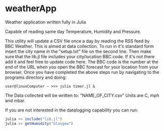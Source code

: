 # weatherApp
Weather application written fully in Julia

Capable of reading same day Temperature, Humidity and Pressure.

This utility will update a CSV file once a day by reading the RSS feed by BBC Weather. This is aimed at data collection.
To run in it's standard form insert the city name in the "setup.txt" file on the second line. 
Then make sure that the lib.jl file includes your city/location BBC code. If it's not there add it and feel free to update code here. The BBC code is the number at the end of the URL when you open the BBC forecast for your location from your browser.
Once you have completed the above steps run by navigating to the programs directory and doing:
```shell
user@linuxComputer ~ >>> julia timer.jl &
```
The Data collected will be written to: "NAME_OF_CITY.csv"
Units are C, mph and mbar.

If you are not interested in the datalogging capability you can run:
```julia
julia >> include("lib.jl")
julia >> getHumidity("Glasgow")
```
